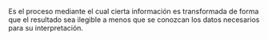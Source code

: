 Es el proceso mediante el cual cierta información es transformada de forma que el resultado sea ilegible a menos que se conozcan los datos necesarios para su interpretación.